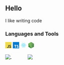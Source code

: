 ## Hello

I like writing code

### **Languages and Tools**

<code><img height="20" src="https://raw.githubusercontent.com/github/explore/80688e429a7d4ef2fca1e82350fe8e3517d3494d/topics/javascript/javascript.png"></code>
<code><img height="20" src="https://raw.githubusercontent.com/github/explore/80688e429a7d4ef2fca1e82350fe8e3517d3494d/topics/typescript/typescript.png"></code>
<code><img height="20" src="https://raw.githubusercontent.com/github/explore/80688e429a7d4ef2fca1e82350fe8e3517d3494d/topics/react/react.png"></code>
<code><img height="20" src="https://raw.githubusercontent.com/github/explore/80688e429a7d4ef2fca1e82350fe8e3517d3494d/topics/nodejs/nodejs.png"></code>

<a href="https://github.com/milansav/milansav">
  <img align="center" src="https://github-readme-stats.vercel.app/api/top-langs/?username=modestAi&theme=tokyonight&layout=compact"/>
</a>
 &nbsp;&nbsp;&nbsp;&nbsp;&nbsp;&nbsp;&nbsp;&nbsp;&nbsp;&nbsp;&nbsp;&nbsp;
<a href="https://github.com/milansav/milansav">
  <img align="center" src="https://github-readme-stats.vercel.app/api?username=modestAi&show_icons=true&include_all_commits=true&theme=tokyonight"/>
</a>
